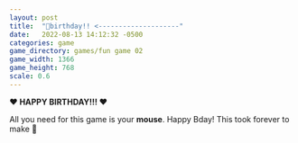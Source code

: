 ```yaml
---
layout: post
title:  "🎉birthday!! <--------------------"
date:   2022-08-13 14:12:32 -0500
categories: game
game_directory: games/fun game 02
game_width: 1366
game_height: 768
scale: 0.6
---
```


**❤️ HAPPY BIRTHDAY!!! ❤️**

All you need for this game is your **mouse**. Happy Bday! This took forever to make 🥴